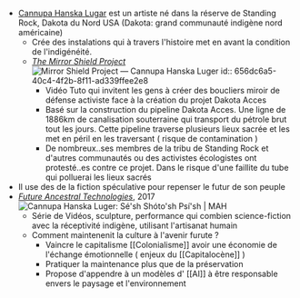 - [Cannupa Hanska Lugar](https://www.cannupahanska.com/) est un artiste né dans la réserve de Standing Rock, Dakota du Nord USA (Dakota: grand communauté indigène nord américaine)
	- Crée des instalations qui à travers l'histoire met en avant la condition de l'indigénéité.
	- [*The Mirror Shield Project*](https://www.cannupahanska.com/social-engagement/mirror-shield-project) ![Mirror Shield Project — Cannupa Hanska Luger](https://images.squarespace-cdn.com/content/v1/63debd46d3ba8f71b9f866e0/1676414203729-JONIEKVKQNIWNZ033IU0/09+Mirror+Shield+Project++Concept+Artist_+Cannupa+Hanska+Luger+Oceti+Sakowin+camp%2C+Standing+Rock%2C+ND+2016+.jpg?format=1500w)
	  id:: 656dc6a5-40c4-4f2b-8f11-ad339ffee2e8
		- Vidéo Tuto qui invitent les gens à créer des boucliers miroir de défense activiste face à la création du projet Dakota Acces
		- Basé sur la construction du pipeline Dakota Acces. Une ligne de 1886km de canalisation souterraine qui transport du pétrole brut tout les jours. Cette pipeline traverse plusieurs lieux sacrée et les met en péril en les traversant ( risque de contamination )
		- De nombreux..ses membres de la tribu de Standing Rock et d'autres communautés ou des activistes écologistes ont protesté..es contre ce projet. Dans le risque d'une faillite du tube qui polluerai les lieux sacrés
- Il use des de la fiction spéculative pour repenser le futur de son peuple
- [*Future Ancestral Technologies*](https://www.cannupahanska.com/fat), 2017 ![Cannupa Hanska Luger: Sé'sh Shóto'sh Psí'sh | MAH](https://santacruz-mah.imgix.net/uploads/6.-Muscle-Bone-Sinew.-Cannupa-Hanska-Luger.-Film-Still.-Cinematogrpaher-Lucas-Mullikan-2021-cropped_color-correct-version.jpeg?auto=format&crop=focalpoint&domain=santacruz-mah.imgix.net&fit=crop&fp-x=0.5&fp-y=0.5&h=800&ixlib=php-3.3.1&q=82&w=800)
	- Série de Vidéos, sculpture, performance qui combien science-fiction avec la réceptivité indigène, utilisant l'artisanat humain
	- Comment maintenenit la culture à l'avenir furute ?
		- Vaincre le capitalisme [[Colonialisme]] avoir une économie de l'échange émotionnelle ( enjeux du [[Capitalocène]] )
		- Pratiquer la maintenance plus que de la préservation
		- Propose d'appendre à un modèles d' [[AI]] à être responsable envers le paysage et l'environnement